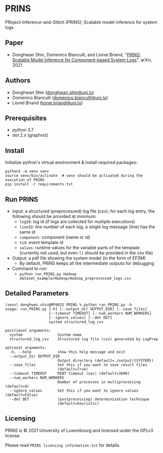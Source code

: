 # PRINS
PRoject-Inference-and-Stitch (PRINS); Scalable model inference for system logs


## Paper
- Donghwan Shin, Domenico Bianculli, and Lionel Briand, "[PRINS: Scalable Model Inference for Component-based System Logs](http://arxiv.org/abs/2106.01987)", arXiv, 2021.


## Authors
- Donghwan Shin (donghwan.shin@uni.lu)
- Domenico Bianculli (domenico.bianculli@uni.lu)
- Lionel Briand (lionel.briand@uni.lu)


## Prerequisites
* python 3.7
* dot 2.x (graphviz)


## Install

Initialize python's virtual environment & install required packages:
```shell script
python3 -m venv venv
source venv/bin/activate  # venv should be activated during the execution of PRINS
pip install -r requirements.txt
```


## Run PRINS

* Input: a structured (preprocessed) log file (csv); for each log entry, the following should be provided at minimum:
  * `logID`: log id (if logs are collected for multiple executions)
  * `lineID`: line number of each log; a single log message (line) has the same id
  * `component`: component (name or id)
  * `tid`: event template id
  * `values`: runtime values for the variable parts of the template (currently not used, but even `[]` should be provided in the csv file)
* Output: a pdf file showing the system model (in the form of EFSM)
  * By default, PRINS keeps all the intermediate outputs for debugging
* Command to run:
  * `python run_PRINS.py Hadoop dataset_example/Hadoop/Hadoop_preprocessed_logs.csv`


## Detailed Parameters
```shell script
(venv) donghwan.shin@MF0032 PRINS % python run_PRINS.py -h
usage: run_PRINS.py [-h] [--output_dir OUTPUT_DIR] [--save_files]
                    [--timeout TIMEOUT] [--num_workers NUM_WORKERS]
                    [--ignore_values] [--det DET]
                    system structured_log_csv

positional arguments:
  system                System name
  structured_log_csv    Structured log file (csv) generated by LogPrep

optional arguments:
  -h, --help            show this help message and exit
  --output_dir OUTPUT_DIR
                        Output directory (default=./output/{SYSTEM})
  --save_files          Set this if you want to save result files
                        (default=True)
  --timeout TIMEOUT     MINT timeout (sec) (default=3600)
  --num_workers NUM_WORKERS
                        Number of processes in multiprocessing (default=4)
  --ignore_values       Set this if you want to ignore values (default=False)
  --det DET             (postprocessing) determinization technique
                        (default=heuristic)
```


## Licensing

PRINS is © 2021 University of Luxembourg and licensed under the GPLv3 license.

Please read `PRINS licensing information.txt` for details.
